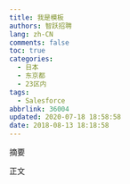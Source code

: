 ```yaml
---
title: 我是模板
authors: 智跃招聘
lang: zh-CN
comments: false
toc: true
categories:
  - 日本
  - 东京都
  - 23区内
tags:
  - Salesforce
abbrlink: 36004
updated: 2020-07-18 18:58:58
date: 2018-08-13 18:18:58
---
```

摘要   


<!--more-->  
   


正文
